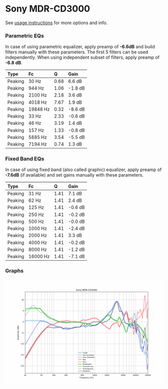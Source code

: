 # Sony MDR-CD3000
See [usage instructions](https://github.com/jaakkopasanen/AutoEq#usage) for more options and info.

### Parametric EQs
In case of using parametric equalizer, apply preamp of **-6.6dB** and build filters manually
with these parameters. The first 5 filters can be used independently.
When using independent subset of filters, apply preamp of **-6.8 dB**.

| Type    | Fc       |    Q | Gain    |
|:--------|:---------|:-----|:--------|
| Peaking | 30 Hz    | 0.68 | 6.6 dB  |
| Peaking | 944 Hz   | 1.06 | -1.8 dB |
| Peaking | 2100 Hz  | 2.18 | 3.6 dB  |
| Peaking | 4018 Hz  | 7.67 | 1.9 dB  |
| Peaking | 19848 Hz | 0.32 | -8.6 dB |
| Peaking | 33 Hz    | 2.33 | -0.6 dB |
| Peaking | 46 Hz    | 3.19 | 1.4 dB  |
| Peaking | 157 Hz   | 1.33 | -0.8 dB |
| Peaking | 5885 Hz  | 3.54 | -5.5 dB |
| Peaking | 7194 Hz  | 0.74 | 1.3 dB  |

### Fixed Band EQs
In case of using fixed band (also called graphic) equalizer, apply preamp of **-7.6dB**
(if available) and set gains manually with these parameters.

| Type    | Fc       |    Q | Gain    |
|:--------|:---------|:-----|:--------|
| Peaking | 31 Hz    | 1.41 | 7.1 dB  |
| Peaking | 62 Hz    | 1.41 | 2.4 dB  |
| Peaking | 125 Hz   | 1.41 | -0.6 dB |
| Peaking | 250 Hz   | 1.41 | -0.2 dB |
| Peaking | 500 Hz   | 1.41 | -0.0 dB |
| Peaking | 1000 Hz  | 1.41 | -2.4 dB |
| Peaking | 2000 Hz  | 1.41 | 3.3 dB  |
| Peaking | 4000 Hz  | 1.41 | -0.2 dB |
| Peaking | 8000 Hz  | 1.41 | -1.2 dB |
| Peaking | 16000 Hz | 1.41 | -7.1 dB |

### Graphs
![](./Sony%20MDR-CD3000.png)